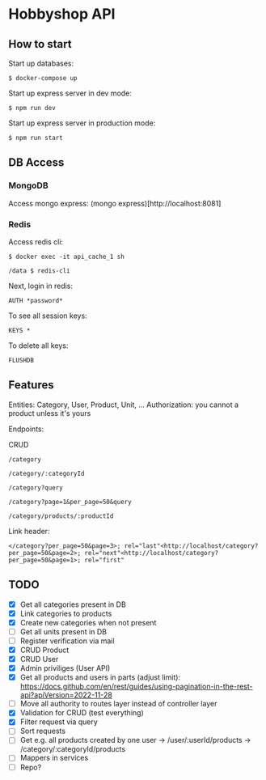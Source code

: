 # Hobbyshop API

## How to start
Start up databases:
```console
$ docker-compose up
```

Start up express server in dev mode:
```console
$ npm run dev
```
Start up express server in production mode:
```console
$ npm run start
```

## DB Access
### MongoDB

Access mongo express: (mongo express)[http://localhost:8081] 

### Redis
Access redis cli:
```console
$ docker exec -it api_cache_1 sh

/data $ redis-cli
```

Next, login in redis:
```console
AUTH *password*
```

To see all session keys:
```console
KEYS *
```

To delete all keys:
```console
FLUSHDB
```

## Features
Entities: Category, User, Product, Unit, ...
Authorization: you cannot a product unless it's yours

Endpoints:

CRUD 
```
/category
```
```
/category/:categoryId
```
```
/category?query
```
```
/category?page=1&per_page=50&query
```
```
/category/products/:productId
```

Link header:
```
</category?per_page=50&page=3>; rel="last"<http://localhost/category?per_page=50&page=2>; rel="next"<http://localhost/category?per_page=50&page=1>; rel="first"
```

## TODO

- [x] Get all categories present in DB
- [x] Link categories to products 
- [x] Create new categories when not present
- [ ] Get all units present in DB
- [ ] Register verification via mail
- [x] CRUD Product
- [x] CRUD User
- [x] Admin priviliges (User API)
- [x] Get all products and users in parts (adjust limit): https://docs.github.com/en/rest/guides/using-pagination-in-the-rest-api?apiVersion=2022-11-28
- [ ] Move all authority to routes layer instead of controller layer
- [x] Validation for CRUD (test everything)
- [x] Filter request via query
- [ ] Sort requests
- [ ] Get e.g. all products created by one user
-> /user/:userId/products
-> /category/:categoryId/products
- [ ] Mappers in services
- [ ] Repo?
